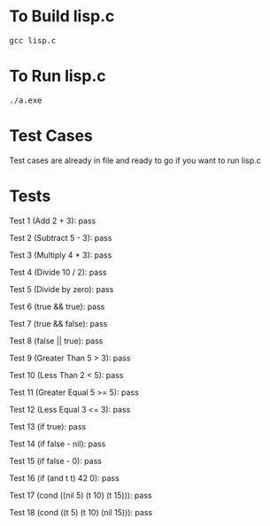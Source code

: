 # To Build lisp.c
<pre>
gcc lisp.c
</pre>

# To Run lisp.c
<pre>
./a.exe
</pre>


# Test Cases
Test cases are already in file and ready to go if you want to run lisp.c

# Tests
Test 1 (Add 2 + 3): pass

Test 2 (Subtract 5 - 3): pass

Test 3 (Multiply 4 * 3): pass

Test 4 (Divide 10 / 2): pass

Test 5 (Divide by zero): pass

Test 6 (true && true): pass

Test 7 (true && false): pass

Test 8 (false || true): pass

Test 9 (Greater Than 5 > 3): pass

Test 10 (Less Than 2 < 5): pass

Test 11 (Greater Equal 5 >= 5): pass

Test 12 (Less Equal 3 <= 3): pass

Test 13 (if true): pass

Test 14 (if false - nil): pass

Test 15 (if false - 0): pass

Test 16 (if (and t t) 42 0): pass

Test 17 (cond ((nil 5) (t 10) (t 15))): pass

Test 18 (cond ((t 5) (t 10) (nil 15))): pass
